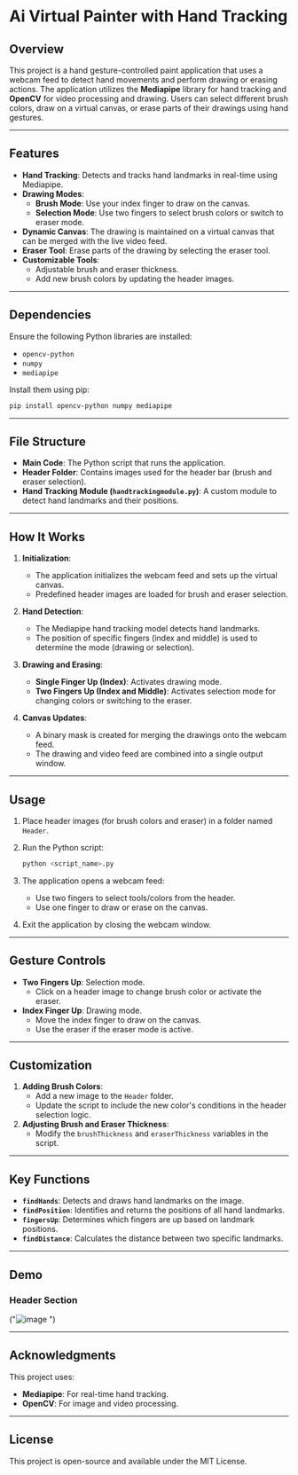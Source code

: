 
# Ai Virtual Painter with Hand Tracking

## Overview
This project is a hand gesture-controlled paint application that uses a webcam feed to detect hand movements and perform drawing or erasing actions. The application utilizes the **Mediapipe** library for hand tracking and **OpenCV** for video processing and drawing. Users can select different brush colors, draw on a virtual canvas, or erase parts of their drawings using hand gestures.

---

## Features
- **Hand Tracking**: Detects and tracks hand landmarks in real-time using Mediapipe.
- **Drawing Modes**:
  - **Brush Mode**: Use your index finger to draw on the canvas.
  - **Selection Mode**: Use two fingers to select brush colors or switch to eraser mode.
- **Dynamic Canvas**: The drawing is maintained on a virtual canvas that can be merged with the live video feed.
- **Eraser Tool**: Erase parts of the drawing by selecting the eraser tool.
- **Customizable Tools**:
  - Adjustable brush and eraser thickness.
  - Add new brush colors by updating the header images.

---

## Dependencies
Ensure the following Python libraries are installed:
- `opencv-python`
- `numpy`
- `mediapipe`

Install them using pip:
```bash
pip install opencv-python numpy mediapipe
```

---

## File Structure
- **Main Code**: The Python script that runs the application.
- **Header Folder**: Contains images used for the header bar (brush and eraser selection).
- **Hand Tracking Module (`handtrackingmodule.py`)**: A custom module to detect hand landmarks and their positions.

---

## How It Works
1. **Initialization**:
   - The application initializes the webcam feed and sets up the virtual canvas.
   - Predefined header images are loaded for brush and eraser selection.

2. **Hand Detection**:
   - The Mediapipe hand tracking model detects hand landmarks.
   - The position of specific fingers (index and middle) is used to determine the mode (drawing or selection).

3. **Drawing and Erasing**:
   - **Single Finger Up (Index)**: Activates drawing mode.
   - **Two Fingers Up (Index and Middle)**: Activates selection mode for changing colors or switching to the eraser.

4. **Canvas Updates**:
   - A binary mask is created for merging the drawings onto the webcam feed.
   - The drawing and video feed are combined into a single output window.

---

## Usage
1. Place header images (for brush colors and eraser) in a folder named `Header`.
2. Run the Python script:
   ```bash
   python <script_name>.py
   ```
3. The application opens a webcam feed:
   - Use two fingers to select tools/colors from the header.
   - Use one finger to draw or erase on the canvas.

4. Exit the application by closing the webcam window.

---

## Gesture Controls
- **Two Fingers Up**: Selection mode.
  - Click on a header image to change brush color or activate the eraser.
- **Index Finger Up**: Drawing mode.
  - Move the index finger to draw on the canvas.
  - Use the eraser if the eraser mode is active.

---

## Customization
1. **Adding Brush Colors**:
   - Add a new image to the `Header` folder.
   - Update the script to include the new color's conditions in the header selection logic.
2. **Adjusting Brush and Eraser Thickness**:
   - Modify the `brushThickness` and `eraserThickness` variables in the script.

---

## Key Functions
- **`findHands`**: Detects and draws hand landmarks on the image.
- **`findPosition`**: Identifies and returns the positions of all hand landmarks.
- **`fingersUp`**: Determines which fingers are up based on landmark positions.
- **`findDistance`**: Calculates the distance between two specific landmarks.

---

## Demo



### Header Section
("![image](https://github.com/user-attachments/assets/fcdfa1f6-3db7-4aa3-ac7b-087dcff8726c)
")

---

## Acknowledgments
This project uses:
- **Mediapipe**: For real-time hand tracking.
- **OpenCV**: For image and video processing.

---

## License
This project is open-source and available under the MIT License.
```
